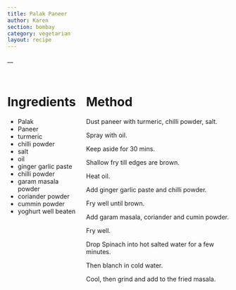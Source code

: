 ```yaml
---
title: Palak Paneer
author: Karen
section: bombay
category: vegetarian
layout: recipe
---
```

__

<br>
<div class='columns'> <div class='column is-one-third p-3' markdown='1'>

# Ingredients

* Palak
* Paneer
* turmeric
* chilli powder
* salt
* oil
* ginger garlic paste
* chilli powder
* garam masala powder
* coriander powder
* cummin powder
* yoghurt well beaten





</div> <div class='column is-two-thirds p-3' markdown='1'>

# Method

Dust paneer with turmeric, chilli powder, salt.

Spray with oil.

Keep aside for 30 mins.

Shallow fry till edges are brown.

Heat oil.

Add ginger garlic paste and chilli powder.

Fry well until brown.

Add garam masala, coriander and cumin powder.

Fry well.

Drop Spinach into hot salted water for a few minutes.

Then blanch in cold water. 

Cool, then grind and add to the fried masala.




</div> </div>